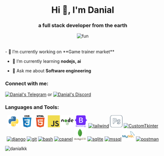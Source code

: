 <h1 align="center">Hi 👋, I'm Danial</h1>
<h3 align="center">a full stack developer from the earth</h3>
<div align="center">
  <img src="https://media0.giphy.com/media/v1.Y2lkPTc5MGI3NjExeDV5Znl5NGpnbGNoaXc4OXh5Z2lkdW5kMG1wY3EzOG5sbmVlNzdyZCZlcD12MV9pbnRlcm5hbF9naWZfYnlfaWQmY3Q9Zw/CTX0ivSQbI78A/giphy.gif" width="60%" height="50%" alt="fun">
</div>
<br></br>
- 🔭 I’m currently working on **Game trainer market**

- 🌱 I’m currently learning **nodejs, ai**

- 💬 Ask me about **Software engineering**

<h3 align="left">Connect with me:</h3>

<p align="left">
<a href="https://t.me/dnial"><img src="https://cdn.worldvectorlogo.com/logos/telegram-1.svg" alt="Danial's Telegram" width="30" height="30" ></a>
<span> or </span>
<a href="https://discordapp.com/users/1255172554801287251"><img src="https://logodownload.org/wp-content/uploads/2017/11/discord-logo-4-1.png" alt="Danial's Discord" width="30" height="30" ></a>
</p>

<h3 align="left">Languages and Tools:</h3>
<p align="center">
<a href="https://www.python.org" target="_blank" rel="noreferrer"><img src="https://raw.githubusercontent.com/devicons/devicon/master/icons/python/python-original.svg" alt="python" width="40" height="40"/></a>  
<a href="https://www.w3schools.com/css/" target="_blank" rel="noreferrer"><img src="https://raw.githubusercontent.com/devicons/devicon/master/icons/css3/css3-original-wordmark.svg" alt="css3" width="40" height="40"/></a> 
<a href="https://www.w3.org/html/" target="_blank" rel="noreferrer"><img src="https://raw.githubusercontent.com/devicons/devicon/master/icons/html5/html5-original-wordmark.svg" alt="html5" width="40" height="40"/></a> 
<a href="https://developer.mozilla.org/en-US/docs/Web/JavaScript" target="_blank" rel="noreferrer"><img src="https://raw.githubusercontent.com/devicons/devicon/master/icons/javascript/javascript-original.svg" alt="javascript" width="40" height="40"/></a>
<a href="https://nodejs.org" target="_blank" rel="noreferrer"><img src="https://raw.githubusercontent.com/devicons/devicon/master/icons/nodejs/nodejs-original-wordmark.svg" alt="nodejs" width="40" height="40"/></a> 
<a href="https://getbootstrap.com" target="_blank" rel="noreferrer"><img src="https://raw.githubusercontent.com/devicons/devicon/master/icons/bootstrap/bootstrap-plain-wordmark.svg" alt="bootstrap" width="40" height="40"/></a>
<a href="https://tailwindcss.com/" target="_blank" rel="noreferrer"><img src="https://www.vectorlogo.zone/logos/tailwindcss/tailwindcss-icon.svg" alt="tailwind" width="40" height="40"/></a>
<a href="https://www.photoshop.com/en" target="_blank" rel="noreferrer"><img src="https://raw.githubusercontent.com/devicons/devicon/master/icons/photoshop/photoshop-line.svg" alt="photoshop" width="40" height="40"/></a> 
<a href="https://https://customtkinter.tomschimansky.com/" target="_blank" rel="noreferrer"><img src="https://customtkinter.tomschimansky.com/img/icon.ico" alt="CustomTkinter" width="40" height="40"/></a>
<a href="https://www.djangoproject.com/" target="_blank" rel="noreferrer"><img src="https://cdn.worldvectorlogo.com/logos/django.svg" alt="django" width="40" height="40"/></a>
<a href="https://git-scm.com/" target="_blank" rel="noreferrer"><img src="https://www.vectorlogo.zone/logos/git-scm/git-scm-icon.svg" alt="git" width="40" height="40"/></a>
<a href="https://www.gnu.org/software/bash/" target="_blank" rel="noreferrer"><img src="https://www.vectorlogo.zone/logos/gnu_bash/gnu_bash-icon.svg" alt="bash" width="40" height="40"/></a>
<a href="https://cpanel.net" target="_blank" rel="noreferrer"><img src="https://cpanel.net/wp-content/themes/cPbase/assets/img/logos/cPanel-Brand-Logo_White.svg" alt="cpanel" width="40" height="40"/></a>
<a href="https://www.mongodb.com/" target="_blank" rel="noreferrer"><img src="https://raw.githubusercontent.com/devicons/devicon/master/icons/mongodb/mongodb-original-wordmark.svg" alt="mongodb" width="40" height="40"/></a>  
<a href="https://www.sqlite.org/" target="_blank" rel="noreferrer"><img src="https://www.vectorlogo.zone/logos/sqlite/sqlite-icon.svg" alt="sqlite" width="40" height="40"/></a> 
<a href="https://www.microsoft.com/en-us/sql-server" target="_blank" rel="noreferrer"><img src="https://www.svgrepo.com/show/303229/microsoft-sql-server-logo.svg" alt="mssql" width="40" height="40"/></a> 
<a href="https://www.mysql.com/" target="_blank" rel="noreferrer"><img src="https://raw.githubusercontent.com/devicons/devicon/master/icons/mysql/mysql-original-wordmark.svg" alt="mysql" width="40" height="40"/></a>
<a href="https://postman.com" target="_blank" rel="noreferrer"><img src="https://www.vectorlogo.zone/logos/getpostman/getpostman-icon.svg" alt="postman" width="40" height="40"/></a> 
 </p>
<p align="left"> <img src="https://komarev.com/ghpvc/?username=danialkk&label=Profile%20views&color=0e75b6&style=flat" alt="danialkk" /> </p>

<!-- <p><img align="left" src="https://github-readme-stats.vercel.app/api/top-langs?username=danialkk&show_icons=true&locale=en&layout=compact" alt="danialkk" /></p>

<p>&nbsp;<img align="center" src="https://github-readme-stats.vercel.app/api?username=danialkk&show_icons=true&locale=en" alt="danialkk" /></p>

<p><img align="center" src="https://github-readme-streak-stats.herokuapp.com/?user=danialkk&" alt="danialkk" /></p> -->
